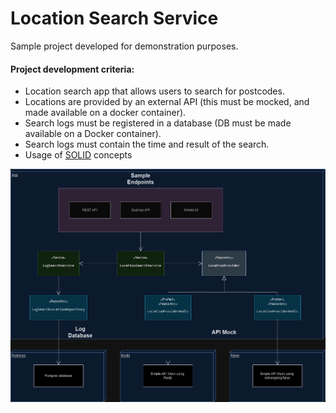 # Location Search Service
Sample project developed for demonstration purposes.

#### Project development criteria:
* Location search app that allows users to search for postcodes.
* Locations are provided by an external API (this must be mocked, and made available on a docker container).
* Search logs must be registered in a database (DB must be made available on a Docker container).
* Search logs must contain the time and result of the search.
* Usage of [SOLID](https://en.wikipedia.org/wiki/SOLID) concepts


![demoAppDrawing.png](src%2Fmain%2Fresources%2FdemoAppDrawing.png)
